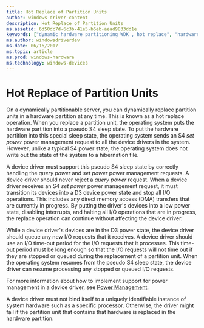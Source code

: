 ```yaml
---
title: Hot Replace of Partition Units
author: windows-driver-content
description: Hot Replace of Partition Units
ms.assetid: 6d50dc7d-6c3b-41e5-b6eb-aead9833dd1e
keywords: ["dynamic hardware partitioning WDK , hot replace", "hardware partitioning WDK dynamic , hot replace", "partitioning WDK dynamic hardware , hot replace", "hot replace WDK dynamic hardware partitioning"]
ms.author: windowsdriverdev
ms.date: 06/16/2017
ms.topic: article
ms.prod: windows-hardware
ms.technology: windows-devices
---
```


# Hot Replace of Partition Units


On a dynamically partitionable server, you can dynamically replace partition units in a hardware partition at any time. This is known as a hot replace operation. When you replace a partition unit, the operating system puts the hardware partition into a pseudo S4 sleep state. To put the hardware partition into this special sleep state, the operating system sends an S4 *set power* power management request to all the device drivers in the system. However, unlike a typical S4 power state, the operating system does not write out the state of the system to a hibernation file.

A device driver must support this pseudo S4 sleep state by correctly handling the *query power* and *set power* power management requests. A device driver should never reject a *query power* request. When a device driver receives an S4 *set power* power management request, it must transition its devices into a D3 device power state and stop all I/O operations. This includes any direct memory access (DMA) transfers that are currently in progress. By putting the driver's devices into a low power state, disabling interrupts, and halting all I/O operations that are in progress, the replace operation can continue without affecting the device driver.

While a device driver's devices are in the D3 power state, the device driver should queue any new I/O requests that it receives. A device driver should use an I/O time-out period for the I/O requests that it processes. This time-out period must be long enough so that the I/O requests will not time out if they are stopped or queued during the replacement of a partition unit. When the operating system resumes from the pseudo S4 sleep state, the device driver can resume processing any stopped or queued I/O requests.

For more information about how to implement support for power management in a device driver, see [Power Management](implementing-power-management.md).

A device driver must not bind itself to a uniquely identifiable instance of system hardware such as a specific processor. Otherwise, the driver might fail if the partition unit that contains that hardware is replaced in the hardware partition.

 

 




